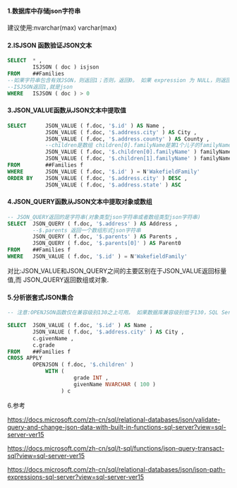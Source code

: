 #### 1.数据库中存储json字符串

建议使用:nvarchar(max)  varchar(max)



#### 2.ISJSON 函数验证JSON文本

```sql
SELECT  * ,
        ISJSON ( doc ) isjson
FROM    ##Families
--如果字符串包含有效JSON，则返回1；否则，返回0。 如果 expression 为 NULL，则返回NULL。
--ISJSON返回1,就是json
WHERE   ISJSON ( doc ) > 0
```



#### 3.JSON_VALUE函数从JSON文本中提取值

```sql
SELECT      JSON_VALUE ( f.doc, '$.id' ) AS Name ,
            JSON_VALUE ( f.doc, '$.address.city' ) AS City ,
            JSON_VALUE ( f.doc, '$.address.county' ) AS County ,
			--children是数组 children[0].familyName是第1个儿子的familyName
            JSON_VALUE ( f.doc, '$.children[0].familyName' ) familyName0 ,
            JSON_VALUE ( f.doc, '$.children[1].familyName' ) familyName1
FROM        ##Families f
WHERE       JSON_VALUE ( f.doc, '$.id' ) = N'WakefieldFamily'
ORDER BY    JSON_VALUE ( f.doc, '$.address.city' ) DESC ,
            JSON_VALUE ( f.doc, '$.address.state' ) ASC
```



#### 4.JSON_QUERY函数从JSON文本中提取对象或数组

```sql
-- JSON_QUERY返回的是字符串(对象类型json字符串或者数组类型json字符串)
SELECT  JSON_QUERY ( f.doc, '$.address' ) AS Address ,
        --$.parents 返回一个数组形式json字符串
        JSON_QUERY ( f.doc, '$.parents' ) AS Parents ,
        JSON_QUERY ( f.doc, '$.parents[0]' ) AS Parent0
FROM    ##Families f
WHERE   JSON_VALUE ( f.doc, '$.id' ) = N'WakefieldFamily'
```



对比:JSON_VALUE和JSON_QUERY之间的主要区别在于JSON_VALUE返回标量值,而 JSON_QUERY返回数组或对象.



#### 5.分析嵌套式JSON集合

```sql
-- 注意:OPENJSON函数仅在兼容级别130之上可用。 如果数据库兼容级别低于130，SQL Server将无法找到并运行OPENJSON函数

SELECT  JSON_VALUE ( f.doc, '$.id' ) AS Name ,
        JSON_VALUE ( f.doc, '$.address.city' ) AS City ,
        c.givenName ,
        c.grade
FROM    ##Families f
CROSS APPLY
        OPENJSON ( f.doc, '$.children' )
            WITH (
                     grade INT ,
                     givenName NVARCHAR ( 100 )
                 ) c
```





6.参考

https://docs.microsoft.com/zh-cn/sql/relational-databases/json/validate-query-and-change-json-data-with-built-in-functions-sql-server?view=sql-server-ver15

https://docs.microsoft.com/zh-cn/sql/t-sql/functions/json-query-transact-sql?view=sql-server-ver15

https://docs.microsoft.com/zh-cn/sql/relational-databases/json/json-path-expressions-sql-server?view=sql-server-ver15





